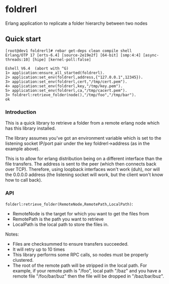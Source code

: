 # foldrerl
Erlang application to replicate a folder hierarchy between two nodes

## Quick start

```
[root@dev1 foldrerl]# rebar get-deps clean compile shell
Erlang/OTP 17 [erts-6.4] [source-2e19e2f] [64-bit] [smp:4:4] [async-threads:10] [hipe] [kernel-poll:false]

Eshell V6.4  (abort with ^G)
1> application:ensure_all_started(foldrerl).
2> application:set_env(foldrerl,address,{"127.0.0.1",12345}).
3> application:set_env(foldrerl,cert,"/tmp/cert.pem").
4> application:set_env(foldrerl,key,"/tmp/key.pem").
5> application:set_env(foldrerl,ca,"/tmp/cacert.pem").
3> foldrerl:retrieve_folder(node(),"/tmp/foo","/tmp/bar").
ok
```

### Introduction

This is a quick library to retrieve a folder from a remote erlang node which has this library installed.

The library assumes you've got an environment variable which is set to the listening socket IP/port pair under the key foldrerl->address (as in the example above).

This is to allow for erlang distribution being on a different interface than the file transfers. The address is sent to the peer (which then connects back over TCP). Therefore, using loopback interfaces won't work (duh), nor will the 0.0.0.0 address (the listening socket will work, but the client won't know how to call back).


### API

`folderl:retrieve_folder(RemoteNode,RemotePath,LocalPath)`:
* RemoteNode is the target for which you want to get the files from
* RemotePath is the path you want to retrieve
* LocalPath is the local path to store the files in.

Notes:
* Files are checksummed to ensure transfers succeeded.
* It will retry up to 10 times
* This library performs some RPC calls, so nodes must be properly clustered.
* The root of the remote path will be stripped in the local path. For example, if your remote path is "/foo", local path "/baz" and you have a remote file "/foo/bar/buz" then the file will be dropped in "/baz/bar/buz".
